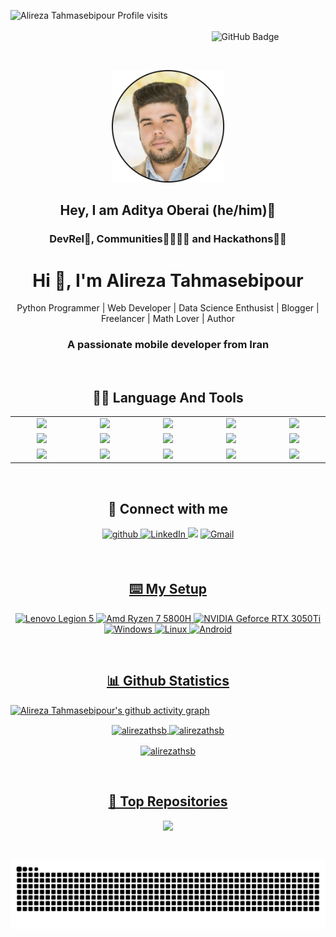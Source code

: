 <p align="left"> 
<img src="https://komarev.com/ghpvc/?username=alirezathsb&color=red" alt="Alireza Tahmasebipour Profile visits" />
&emsp;&emsp;&emsp;&emsp;&emsp;&emsp;&emsp;&emsp;&emsp;&emsp;&emsp;&emsp;&emsp;&emsp;&emsp;&emsp;&emsp;&emsp;&emsp;&emsp;&emsp;&emsp;
&emsp;&emsp;&emsp;&emsp;&emsp;&emsp;&emsp;&emsp;&emsp;&emsp;&emsp;&emsp;&emsp;&emsp;&emsp;&emsp;&emsp;&emsp;&emsp;&emsp;&emsp;&nbsp;
&nbsp;&nbsp;&nbsp;&nbsp;
<a><img src="https://img.shields.io/github/followers/alirezathsb?label=Followers&style=social" alt="GitHub Badge"></a>
</p>

<!-- ----------------------------------------------------------------------------------------------------------------------------------------------------- -->

<br>

<p align="center">
    <img src="Alireza_Tahmasebipour.jpg" width="180">
</p>
<h2 align="center"> Hey, I am Aditya Oberai (he/him)👋 </h2>
<h3 align="center"> DevRel🥑, Communities👨‍👩‍👧‍👦 and Hackathons👨‍💻 </h3>

<h1 align="center">Hi 👋, I'm Alireza Tahmasebipour</h1>
<p align="center">Python Programmer | Web Developer | Data Science Enthusist | Blogger | Freelancer | Math Lover | Author</p>
<h3 align="center">A passionate mobile developer from Iran</h3>


<!-- ----------------------------------------------------------------------------------------------------------------------------------------------------- -->
<br>

<h2 align="center"> 👨‍💻 Language And Tools </h2>
<p align="center">

<table width="100" table align='center'>
<tr>
    <td align='center' width="190">
        <img src="https://www.vectorlogo.zone/logos/flutterio/flutterio-ar21.svg">
    </td>
    <td align='center' width="190">
        <img src="https://www.vectorlogo.zone/logos/dartlang/dartlang-ar21.svg">
    </td>
    <td align='center' width="190">
        <img src="https://static1.anpoimages.com/wordpress/wp-content/uploads/2020/10/10/android-studio-logo-hero_ITvLb9SXwyXu.png?q=50&fit=contain&w=1500&h=&dpr=1.5">
    </td>
    <td align='center' width="190">
        <img src="https://www.vectorlogo.zone/logos/visualstudio_code/visualstudio_code-ar21.svg">
    </td>
     <td align='center' width="190">
        <img src="https://www.vectorlogo.zone/logos/kotlinlang/kotlinlang-ar21.svg">
    </td>
</tr>
<tr>
    <td align='center'  width="190">
        <img src="https://www.vectorlogo.zone/logos/java/java-horizontal.svg">
    </td>
    <td align='center' width="190">
        <img src="https://www.vectorlogo.zone/logos/sqlite/sqlite-ar21.svg">
    </td>
    <td align='center' width="190">
        <img src="https://www.vectorlogo.zone/logos/firebase/firebase-ar21.svg">
    </td>
    <td align='center' width="190">
        <img src="https://www.vectorlogo.zone/logos/mysql/mysql-ar21.svg">
    </td>
    <td align='center' width="190">
        <img src="https://www.vectorlogo.zone/logos/mongodb/mongodb-ar21.svg">
    </td>
</tr>
<tr>
    <td align='center' width="190">
        <img src="https://www.vectorlogo.zone/logos/linux/linux-ar21.svg">
    </td>
    <td align='center' width="190">
        <img src="https://www.vectorlogo.zone/logos/git-scm/git-scm-ar21.svg">
    </td>
    <td align='center' width="190">
        <img src="https://www.vectorlogo.zone/logos/slack/slack-ar21.svg">
    </td>
    <td align='center' width="190">
        <img src="https://www.vectorlogo.zone/logos/trello/trello-ar21.svg">
    </td>
    <td align='center' width="190">
        <img src="https://www.vectorlogo.zone/logos/docker/docker-ar21.svg">
    </td>
</tr>
</table>

<!-- ----------------------------------------------------------------------------------------------------------------------------------------------------- -->

<br>

<h2 align="center"> 🤝 Connect with me </h2>
<p align="center">
<a href="https://github.com/alirezathsb" target="_blank">
<img src=https://img.shields.io/badge/github-%2324292e.svg?&style=for-the-badge&logo=github&logoColor=white alt=github style="margin-bottom: 5px;" />
</a>

<a href="https://www.linkedin.com/in/alireza-tahmasebipour/" target="_blank">
<img alt="LinkedIn" src="https://img.shields.io/badge/linkedin%20-%230077B5.svg?&style=for-the-badge&logo=linkedin&logoColor=white"/>
</a>

<a href="https://www.instagram.com/alirezathsb/">
<img src="https://img.shields.io/badge/Instagram-E4405F?style=for-the-badge&logo=instagram&logoColor=white" /></a>
    
<a href="mailto:alirezathsb@gmail.com">
<img alt="Gmail" src="https://img.shields.io/badge/Gmail-D14836?style=for-the-badge&logo=gmail&logoColor=white" />

</p> 

    
<!-- ----------------------------------------------------------------------------------------------------------------------------------------------------- -->

<br>

<h2 align="center"> ⌨️ My Setup </h2>

<div align="center">

![Lenovo Legion 5](https://img.shields.io/badge/lenovo-Legion_5-0096D6?style=for-the-badge&logo=lenovo&logoColor=white)
![Amd Ryzen 7 5800H](https://img.shields.io/badge/Amd-Ryzen_7_5800H-E44332?style=for-the-badge&logo=Amd&logoColor=white)
![NVIDIA Geforce RTX 3050Ti](https://img.shields.io/badge/NVIDIA-Geforce_RTX_3050Ti-76B900?style=for-the-badge&logo=nvidia&logoColor=white)
![Windows](https://img.shields.io/badge/Windows-0078D6?style=for-the-badge&logo=windows&logoColor=white)
![Linux](https://img.shields.io/badge/Linux-E37400?style=for-the-badge&logo=Linux&logoColor=white)
![Android](https://img.shields.io/badge/Android-3DDC84?style=for-the-badge&logo=android&logoColor=white)
   
</div>

<!-- ----------------------------------------------------------------------------------------------------------------------------------------------------- -->

<br>

<h2 align="center"> 📊 Github Statistics </h2>
<p align="center"> 

  ![Alireza Tahmasebipour's github activity graph](https://activity-graph.herokuapp.com/graph?username=alirezathsb&theme=gruvbox)

</p>

<p align="center"> 
<img height="180em" img align="center" src="https://github-readme-stats.vercel.app/api?username=alirezathsb&show_icons=true&theme=gruvbox&count_private=true&include_all_commits=true" alt="alirezathsb" /> 
<img height="180em" img align="center" src="https://github-readme-stats.vercel.app/api/top-langs/?username=alirezathsb&show_icons=true&theme=gruvbox&count_private=true&include_all_commits=true" alt="alirezathsb" />
</p>
    
<p align="center">    
<img height="180em" img align="center" src="https://github-readme-streak-stats.herokuapp.com/?user=alirezathsb&theme=gruvbox&count_private=true&include_all_commits=true" alt="alirezathsb"/>

</p>

<!-- ----------------------------------------------------------------------------------------------------------------------------------------------------- -->

<br>

<h2 align="center"> 📁 Top Repositories </h2>
<p align="center">
  <a href="https://github.com/alirezathsb/EncryptedInformationWithArduino"><img src="https://github-readme-stats.vercel.app/api/pin/?username=alirezathsb&repo=EncryptedInformationWithArduino&show_icons=true&theme=gruvbox"/> </a>
</p>

<!-- ----------------------------------------------------------------------------------------------------------------------------------------------------- -->

<br>

<p align="center">

<img src="https://raw.githubusercontent.com/Anikcb/Anikcb/1ca16fe201803bfd54350a82c30e3f82b84ac5b1/profile_data/snake1.svg" alt="𝙶𝚒𝚝𝚑𝚞𝚋 𝙲𝚘𝚗𝚝𝚛𝚒𝚋𝚞𝚝𝚒𝚘𝚗 𝙶𝚛𝚊𝚙𝚑" style="max-width:100%;">
    
</p>

